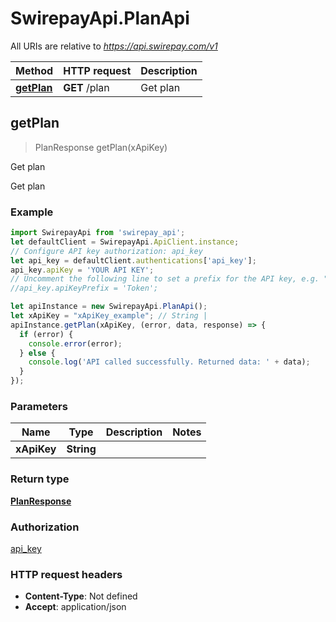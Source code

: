 # SwirepayApi.PlanApi

All URIs are relative to *https://api.swirepay.com/v1*

Method | HTTP request | Description
------------- | ------------- | -------------
[**getPlan**](PlanApi.md#getPlan) | **GET** /plan | Get plan



## getPlan

> PlanResponse getPlan(xApiKey)

Get plan

Get plan

### Example

```javascript
import SwirepayApi from 'swirepay_api';
let defaultClient = SwirepayApi.ApiClient.instance;
// Configure API key authorization: api_key
let api_key = defaultClient.authentications['api_key'];
api_key.apiKey = 'YOUR API KEY';
// Uncomment the following line to set a prefix for the API key, e.g. "Token" (defaults to null)
//api_key.apiKeyPrefix = 'Token';

let apiInstance = new SwirepayApi.PlanApi();
let xApiKey = "xApiKey_example"; // String | 
apiInstance.getPlan(xApiKey, (error, data, response) => {
  if (error) {
    console.error(error);
  } else {
    console.log('API called successfully. Returned data: ' + data);
  }
});
```

### Parameters


Name | Type | Description  | Notes
------------- | ------------- | ------------- | -------------
 **xApiKey** | **String**|  | 

### Return type

[**PlanResponse**](PlanResponse.md)

### Authorization

[api_key](../README.md#api_key)

### HTTP request headers

- **Content-Type**: Not defined
- **Accept**: application/json

